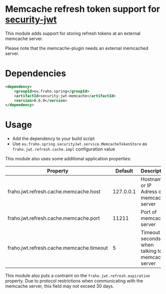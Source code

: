 # Memcache refresh token support for [security-jwt](../)

This module adds support for storing refresh tokens at an external memcache server.

Please note that the memcache-plugin needs an external memcached server.

# Dependencies
```xml
<dependency>
    <groupId>eu.fraho.spring</groupId>
    <artifactId>security-jwt-memcache</artifactId>
    <version>0.6.0</version>
</dependency>
```

# Usage
* Add the dependency to your build script
* Use ```eu.fraho.spring.securityJwt.service.MemcacheTokenStore``` as ```fraho.jwt.refresh.cache.impl``` configuration value

This module also uses some additional application properties:

| Property                                 | Default   | Description   |
|------------------------------------------|-----------|---------------|
| fraho.jwt.refresh.cache.memcache.host    | 127.0.0.1 | Hostname or IP Adress of memcache server|
| fraho.jwt.refresh.cache.memcache.port    | 11211     | Port of memcache server|
| fraho.jwt.refresh.cache.memcache.timeout | 5         | Timeout (in seconds) when talking to memcache server|

This module also puts a contraint on the ```fraho.jwt.refresh.expiration``` property.
Due to protocol restrictions when communicating with the memcache server,
this field may not exceed 30 days.